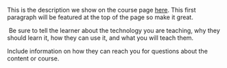 This is the description we show on the course page [here](https://lab.github.com/wwxswwx/deepfake-yanderify). This first paragraph will be featured at the top of the page so make it great.
​

​
Be sure to tell the learner about the technology you are teaching, why they should learn it, how they can use it, and what you will teach them.
​


Include information on how they can reach you for questions about the content or course. 
